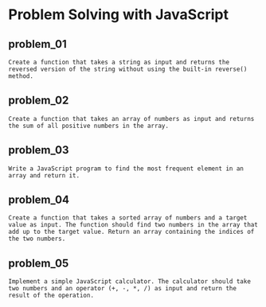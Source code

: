 # **Problem Solving with JavaScript**

## problem_01

    Create a function that takes a string as input and returns the reversed version of the string without using the built-in reverse() method.

## problem_02

    Create a function that takes an array of numbers as input and returns the sum of all positive numbers in the array.

## problem_03

    Write a JavaScript program to find the most frequent element in an array and return it.

## problem_04

    Create a function that takes a sorted array of numbers and a target value as input. The function should find two numbers in the array that add up to the target value. Return an array containing the indices of the two numbers.

## problem_05

    Implement a simple JavaScript calculator. The calculator should take two numbers and an operator (+, -, *, /) as input and return the result of the operation.
